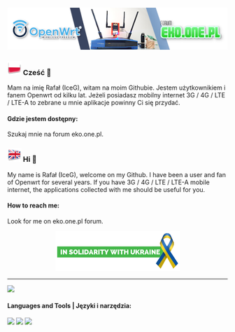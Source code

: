 <p align="center">
<img src="https://raw.githubusercontent.com/4IceG/Personal_data/master/mylte.png" />
</p>

<!--
**4IceG/4IceG** is a ✨ _special_ ✨ repository because its `README.md` (this file) appears on your GitHub profile.

Here are some ideas to get you started:

- 🔭 I’m currently working on ...
- 🌱 I’m currently learning ...
- 👯 I’m looking to collaborate on ...
- 🤔 I’m looking for help with ...
- 💬 Ask me about ...
- 📫 How to reach me: ...
- 😄 Pronouns: ...
- ⚡ Fun fact: ...
-->
### <img src="https://raw.githubusercontent.com/4IceG/Personal_data/master/dooffy_design_icons_EU_flags_Poland.png" height="32"> Cześć 👋
Mam na imię Rafał (IceG), witam na moim Githubie. Jestem użytkownikiem i fanem Openwrt od kilku lat.
Jeżeli posiadasz mobilny internet 3G / 4G / LTE / LTE-A to zebrane u mnie aplikacje powinny Ci się przydać.
<h4 align="left theme=dark">Gdzie jestem dostępny:</h4>
Szukaj mnie na forum eko.one.pl.

### <img src="https://raw.githubusercontent.com/4IceG/Personal_data/master/dooffy_design_icons_EU_flags_United_Kingdom.png" height="32"> Hi 👋
My name is Rafał (IceG), welcome on my Github. I have been a user and fan of Openwrt for several years.
If you have 3G / 4G / LTE / LTE-A mobile internet, the applications collected with me should be useful for you.
<h4 align="left theme=dark">How to reach me:</h4>
Look for me on eko.one.pl forum.

<p align="center">
<img src="https://github.com/4IceG/Personal_data/blob/master/inswumin.png?raw=true" />
</p>

---

![](https://komarev.com/ghpvc/?username=4IceG&color=green&label=PROFILE+VIEWS)

<!--
<img align="center" alt="My GitHub stats" src="https://github-readme-stats.vercel.app/api?username=4IceG&count_private=true&show_icons=true" />
-->
<h4 align="left theme=dark">Languages and Tools | Języki i narzędzia:</h4>

<img src="https://raw.githubusercontent.com/abranhe/programming-languages-logos-site/master/languages/csharp.png" height="32">  <img src="https://cdn.jsdelivr.net/npm/programming-languages-logos/src/javascript/javascript.png" height="32">  <img src="https://raw.githubusercontent.com/abranhe/programming-languages-logos/master/src/lua/lua_32x32.png" height="32">
